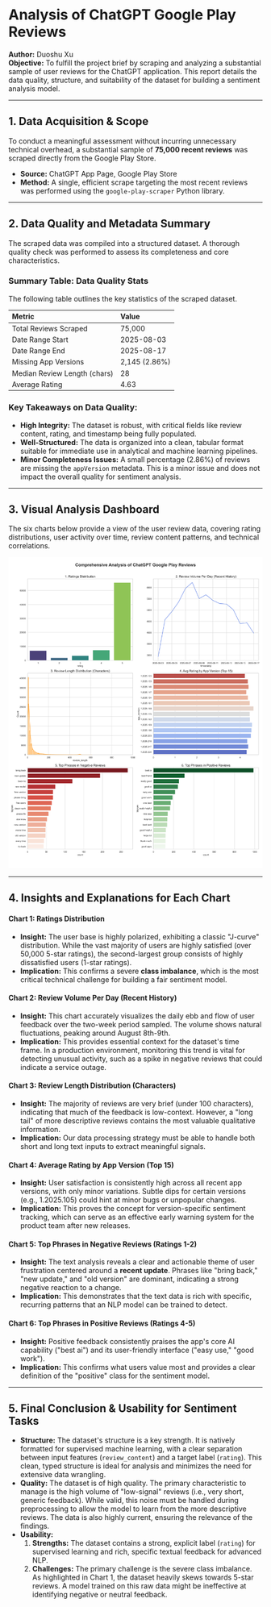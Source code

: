 # Analysis of ChatGPT Google Play Reviews

**Author:** Duoshu Xu  
**Objective:** To fulfill the project brief by scraping and analyzing a substantial sample of user reviews for the ChatGPT application. This report details the data quality, structure, and suitability of the dataset for building a sentiment analysis model.

---

## 1. Data Acquisition & Scope

To conduct a meaningful assessment without incurring unnecessary technical overhead, a substantial sample of **75,000 recent reviews** was scraped directly from the Google Play Store.

*   **Source:** ChatGPT App Page, Google Play Store
*   **Method:** A single, efficient scrape targeting the most recent reviews was performed using the `google-play-scraper` Python library.
---

## 2. Data Quality and Metadata Summary

The scraped data was compiled into a structured dataset. A thorough quality check was performed to assess its completeness and core characteristics.

### Summary Table: Data Quality Stats

The following table outlines the key statistics of the scraped dataset.

| Metric                       | Value                   |
| :--------------------------- | :---------------------- |
| Total Reviews Scraped        | 75,000                  |
| Date Range Start             | 2025-08-03              |
| Date Range End               | 2025-08-17              |
| Missing App Versions         | 2,145 (2.86%)           |
| Median Review Length (chars) | 28                      |
| Average Rating               | 4.63                    |

### Key Takeaways on Data Quality:
*   **High Integrity:** The dataset is robust, with critical fields like review content, rating, and timestamp being fully populated.
*   **Well-Structured:** The data is organized into a clean, tabular format suitable for immediate use in analytical and machine learning pipelines.
*   **Minor Completeness Issues:** A small percentage (2.86%) of reviews are missing the `appVersion` metadata. This is a minor issue and does not impact the overall quality for sentiment analysis.

---

## 3. Visual Analysis Dashboard

The six charts below provide a view of the user review data, covering rating distributions, user activity over time, review content patterns, and technical correlations.

![Comprehensive Analysis of ChatGPT Reviews](chatgpt_review_analysis_corrected.png)

---

## 4. Insights and Explanations for Each Chart

#### **Chart 1: Ratings Distribution**
*   **Insight:** The user base is highly polarized, exhibiting a classic "J-curve" distribution. While the vast majority of users are highly satisfied (over 50,000 5-star ratings), the second-largest group consists of highly dissatisfied users (1-star ratings).
*   **Implication:** This confirms a severe **class imbalance**, which is the most critical technical challenge for building a fair sentiment model.

#### **Chart 2: Review Volume Per Day (Recent History)**
*   **Insight:** This chart accurately visualizes the daily ebb and flow of user feedback over the two-week period sampled. The volume shows natural fluctuations, peaking around August 8th-9th.
*   **Implication:** This provides essential context for the dataset's time frame. In a production environment, monitoring this trend is vital for detecting unusual activity, such as a spike in negative reviews that could indicate a service outage.

#### **Chart 3: Review Length Distribution (Characters)**
*   **Insight:** The majority of reviews are very brief (under 100 characters), indicating that much of the feedback is low-context. However, a "long tail" of more descriptive reviews contains the most valuable qualitative information.
*   **Implication:** Our data processing strategy must be able to handle both short and long text inputs to extract meaningful signals.

#### **Chart 4: Average Rating by App Version (Top 15)**
*   **Insight:** User satisfaction is consistently high across all recent app versions, with only minor variations. Subtle dips for certain versions (e.g., 1.2025.105) could hint at minor bugs or unpopular changes.
*   **Implication:** This proves the concept for version-specific sentiment tracking, which can serve as an effective early warning system for the product team after new releases.

#### **Chart 5: Top Phrases in Negative Reviews (Ratings 1-2)**
*   **Insight:** The text analysis reveals a clear and actionable theme of user frustration centered around a **recent update**. Phrases like "bring back," "new update," and "old version" are dominant, indicating a strong negative reaction to a change.
*   **Implication:** This demonstrates that the text data is rich with specific, recurring patterns that an NLP model can be trained to detect.

#### **Chart 6: Top Phrases in Positive Reviews (Ratings 4-5)**
*   **Insight:** Positive feedback consistently praises the app's core AI capability ("best ai") and its user-friendly interface ("easy use," "good work"). 
*   **Implication:** This confirms what users value most and provides a clear definition of the "positive" class for the sentiment model.

---

## 5. Final Conclusion & Usability for Sentiment Tasks

*   **Structure:** The dataset's structure is a key strength. It is natively formatted for supervised machine learning, with a clear separation between input features (`review_content`) and a target label (`rating`). This clean, typed structure is ideal for analysis and minimizes the need for extensive data wrangling.
*   **Quality:** The dataset is of high quality. The primary characteristic to manage is the high volume of "low-signal" reviews (i.e., very short, generic feedback). While valid, this noise must be handled during preprocessing to allow the model to learn from the more descriptive reviews. The data is also highly current, ensuring the relevance of the findings.
*   **Usability:**
    1.  **Strengths:** The dataset contains a strong, explicit label (`rating`) for supervised learning and rich, specific textual feedback for advanced NLP.
    2.  **Challenges:** The primary challenge is the severe class imbalance. As highlighted in Chart 1, the dataset heavily skews towards 5-star reviews. A model trained on this raw data might be ineffective at identifying negative or neutral feedback.